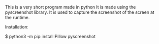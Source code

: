 This is a very short program made in python
It is made using the pyscreenshot library.
It is used to capture the screenshot of the screen at the runtime.


Installation:

$ python3 -m pip install Pillow pyscreenshot



